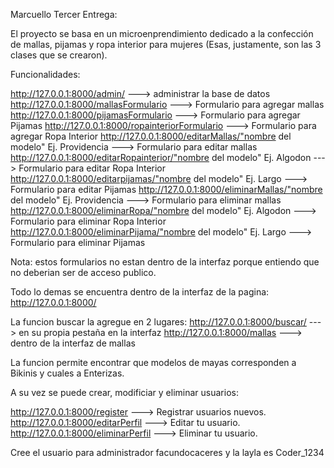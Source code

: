 Marcuello Tercer Entrega:

El proyecto se basa en un microenprendimiento dedicado a la confección de mallas, pijamas y ropa interior para mujeres (Esas, justamente, son las 3 clases que se crearon).

Funcionalidades:

http://127.0.0.1:8000/admin/ ---> administrar la base de datos
http://127.0.0.1:8000/mallasFormulario ---> Formulario para agregar mallas
http://127.0.0.1:8000/pijamasFormulario ---> Formulario para agregar Pijamas
http://127.0.0.1:8000/ropainteriorFormulario ---> Formulario para agregar Ropa Interior
http://127.0.0.1:8000/editarMallas/"nombre del modelo" Ej. Providencia ---> Formulario para editar mallas
http://127.0.0.1:8000/editarRopainterior/"nombre del modelo" Ej. Algodon ---> Formulario para editar Ropa Interior
http://127.0.0.1:8000/editarpijamas/"nombre del modelo" Ej. Largo ---> Formulario para editar Pijamas
http://127.0.0.1:8000/eliminarMallas/"nombre del modelo" Ej. Providencia ---> Formulario para eliminar mallas
http://127.0.0.1:8000/eliminarRopa/"nombre del modelo" Ej. Algodon ---> Formulario para eliminar Ropa Interior
http://127.0.0.1:8000/eliminarPijama/"nombre del modelo" Ej. Largo ---> Formulario para eliminar Pijamas

Nota: estos formularios no estan dentro de la interfaz porque entiendo que no deberian ser de acceso publico.

Todo lo demas se encuentra dentro de la interfaz de la pagina:
http://127.0.0.1:8000/

La funcion buscar la agregue en 2 lugares:
http://127.0.0.1:8000/buscar/ ---> en su propia pestaña en la interfaz
http://127.0.0.1:8000/mallas ---> dentro de la interfaz de mallas

La funcion permite encontrar que modelos de mayas corresponden a Bikinis y cuales a Enterizas.


A su vez se puede crear, modificiar y eliminar usuarios:

http://127.0.0.1:8000/register ---> Registrar usuarios nuevos.
http://127.0.0.1:8000/editarPerfil ---> Editar tu usuario.
http://127.0.0.1:8000/eliminarPerfil ---> Eliminar tu usuario.

Cree el usuario para administrador facundocaceres y la layla es Coder_1234


